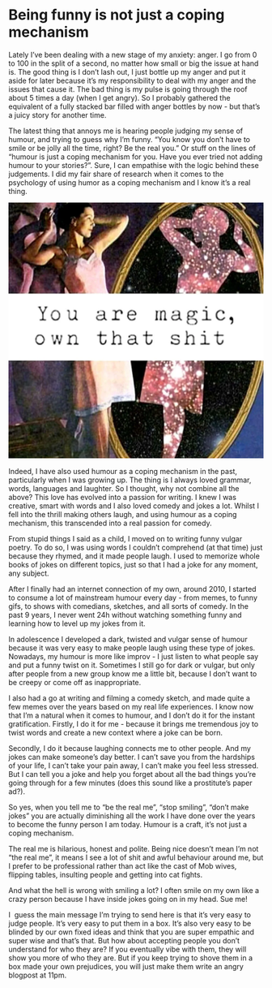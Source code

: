 # Being funny is not just a coping mechanism

Lately I’ve been dealing with a new stage of my anxiety: anger. I go from 0 to 100 in the split of a second, no matter how small or big the issue at hand is. The good thing is I don’t lash out, I just bottle up my anger and put it aside for later because it’s my responsibility to deal with my anger and the issues that cause it. The bad thing is my pulse is going through the roof about 5 times a day (when I get angry). So I probably gathered the equivalent of a fully stacked bar filled with anger bottles by now - but that’s a juicy story for another time.

The latest thing that annoys me is hearing people judging my sense of humour, and trying to guess why I’m funny. “You know you don’t have to smile or be jolly all the time, right? Be the real you.” Or stuff on the lines of “humour is just a coping mechanism for you. Have you ever tried not adding humour to your stories?”. Sure, I can empathise with the logic behind these judgements. I did my fair share of research when it comes to the psychology of using humor as a coping mechanism and I know it’s a real thing.

![](2002-03-11-being-funny-coping-1.webp)

Indeed, I have also used humour as a coping mechanism in the past, particularly when I was growing up. The thing is I always loved grammar, words, languages and laughter. So I thought, why not combine all the above? This love has evolved into a passion for writing. I knew I was creative, smart with words and I also loved comedy and jokes a lot. Whilst I fell into the thrill making others laugh, and using humour as a coping mechanism, this transcended into a real passion for comedy.

From stupid things I said as a child, I moved on to writing funny vulgar poetry. To do so, I was using words I couldn’t comprehend (at that time) just because they rhymed, and it made people laugh. I used to memorize whole books of jokes on different topics, just so that I had a joke for any moment, any subject. 

After I finally had an internet connection of my own, around 2010, I started to consume a lot of mainstream humour every day - from memes, to funny gifs, to shows with comedians, sketches, and all sorts of comedy. In the past 9 years, I never went 24h without watching something funny and learning how to level up my jokes from it.

In adolescence I developed a dark, twisted and vulgar sense of humour because it was very easy to make people laugh using these type of jokes. Nowadays, my humour is more like improv - I just listen to what people say and put a funny twist on it. Sometimes I still go for dark or vulgar, but only after people from a new group know me a little bit, because I don’t want to be creepy or come off as inappropriate. 

I also had a go at writing and filming a comedy sketch, and made quite a few memes over the years based on my real life experiences. I know now that I’m a natural when it comes to humour, and I don’t do it for the instant gratification. Firstly, I do it for me - because it brings me tremendous joy to twist words and create a new context where a joke can be born.

Secondly, I do it because laughing connects me to other people. And my jokes can make someone’s day better. I can’t save you from the hardships of your life, I can’t take your pain away, I can’t make you feel less stressed. But I can tell you a joke and help you forget about all the bad things you’re going through for a few minutes (does this sound like a prostitute’s paper ad?).

So yes, when you tell me to “be the real me”, “stop smiling”, “don’t make jokes” you are actually diminishing all the work I have done over the years to become the funny person I am today. Humour is a craft, it’s not just a coping mechanism. 

The real me is hilarious, honest and polite. Being nice doesn’t mean I’m not “the real me”, it means I see a lot of shit and awful behaviour around me, but I prefer to be professional rather than act like the cast of Mob wives, flipping tables, insulting people and getting into cat fights. 

And what the hell is wrong with smiling a lot? I often smile on my own like a crazy person because I have inside jokes going on in my head. Sue me!

I  guess the main message I’m trying to send here is that it’s very easy to judge people. It’s very easy to put them in a box. It’s also very easy to be blinded by our own fixed ideas and think that you are super empathic and super wise and that’s that. But how about accepting people you don’t understand for who they are? If you eventually vibe with them, they will show you more of who they are. But if you keep trying to shove them in a box made your own prejudices, you will just make them write an angry blogpost at 11pm.